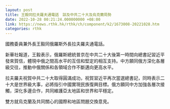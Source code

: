 ```yaml
---
layout: post
title: 王毅同拉夫羅夫通電話　談及中共二十大及烏克蘭局勢
date: 2022-10-28 00:21:24.000000000 +08:00
link: https://news.rthk.hk/rthk/ch/component/k2/1673008-20221028.htm
categories: rthk
---
```


國務委員兼外長王毅同俄羅斯外長拉夫羅夫通電話。

新華社報道，王毅表示，俄羅斯總統普京在中共二十大後第一時間向總書記習近平發來賀信，體現中俄之間高水平的互信和堅定的相互支持。中方願同俄方深化各層級交往，推動中俄關係和各領域合作不斷邁向更高水平。

拉夫羅夫祝賀中共二十大取得圓滿成功，祝賀習近平再次當選總書記，同時表示二十大是世界級大事，必將指引中國實現民族復興目標。俄方願同中方加強各層次接觸，深化多邊合作，共同維護亞太地區和世界和平穩定。

雙方就烏克蘭及共同關心的國際和地區問題交換意見。
